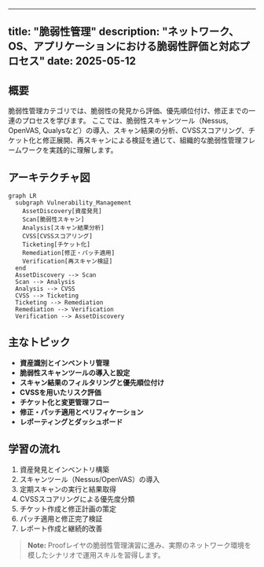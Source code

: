 ---

title: "脆弱性管理"
description: "ネットワーク、OS、アプリケーションにおける脆弱性評価と対応プロセス"
date: 2025-05-12
-------------------

## 概要

脆弱性管理カテゴリでは、脆弱性の発見から評価、優先順位付け、修正までの一連のプロセスを学びます。
ここでは、脆弱性スキャンツール（Nessus, OpenVAS, Qualysなど）の導入、スキャン結果の分析、CVSSスコアリング、チケット化と修正展開、再スキャンによる検証を通じて、組織的な脆弱性管理フレームワークを実践的に理解します。

## アーキテクチャ図

```mermaid
graph LR
  subgraph Vulnerability_Management
    AssetDiscovery[資産発見]
    Scan[脆弱性スキャン]
    Analysis[スキャン結果分析]
    CVSS[CVSSスコアリング]
    Ticketing[チケット化]
    Remediation[修正・パッチ適用]
    Verification[再スキャン検証]
  end
  AssetDiscovery --> Scan
  Scan --> Analysis
  Analysis --> CVSS
  CVSS --> Ticketing
  Ticketing --> Remediation
  Remediation --> Verification
  Verification --> AssetDiscovery
```

## 主なトピック

* **資産識別とインベントリ管理**
* **脆弱性スキャンツールの導入と設定**
* **スキャン結果のフィルタリングと優先順位付け**
* **CVSSを用いたリスク評価**
* **チケット化と変更管理フロー**
* **修正・パッチ適用とベリフィケーション**
* **レポーティングとダッシュボード**

## 学習の流れ

1. 資産発見とインベントリ構築
2. スキャンツール（Nessus/OpenVAS）の導入
3. 定期スキャンの実行と結果取得
4. CVSSスコアリングによる優先度分類
5. チケット作成と修正計画の策定
6. パッチ適用と修正完了検証
7. レポート作成と継続的改善

> **Note:** Proofレイヤの脆弱性管理演習に進み、実際のネットワーク環境を模したシナリオで運用スキルを習得します。
